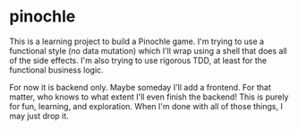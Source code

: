 # pinochle

This is a learning project to build a Pinochle game.  I'm trying to use a functional style (no data mutation) which I'll wrap using a shell that does all of the side effects.  I'm also trying to use rigorous TDD, at least for the functional business logic.

For now it is backend only.  Maybe someday I'll add a frontend.  For that matter, who knows to what extent I'll even finish the backend!  This is purely for fun, learning, and exploration.  When I'm done with all of those things, I may just drop it.
